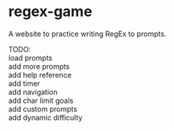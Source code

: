 # regex-game

A website to practice writing RegEx to prompts.

TODO: <br>
load prompts<br>
add more prompts<br>
add help reference<br>
add timer<br>
add navigation<br>
add char limit goals<br>
add custom prompts<br>
add dynamic difficulty<br>
